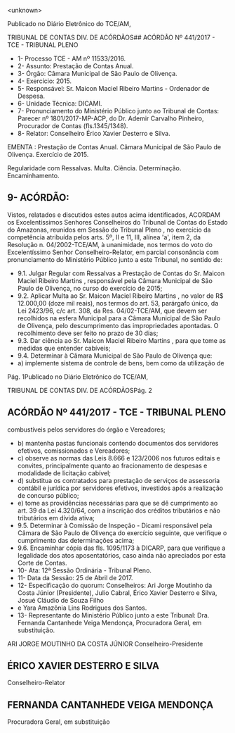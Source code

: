 &lt;unknown&gt;

Publicado  no  Diário Eletrônico do TCE/AM,

TRIBUNAL DE CONTAS DIV. DE  ACÓRDÃOS## ACÓRDÃO Nº 441/2017 - TCE - TRIBUNAL PLENO

- 1- Processo TCE - AM nº 11533/2016.
- 2- Assunto: Prestação de Contas Anual.
- 3- Órgão: Câmara Municipal de São Paulo de Olivença.
- 4- Exercício: 2015.
- 5- Responsável: Sr. Maicon Maciel Ribeiro Martins - Ordenador de Despesa.
- 6- Unidade Técnica: DICAMI.
- 7- Pronunciamento  do Ministério  Público  junto  ao Tribunal  de Contas: Parecer  nº 1801/2017-MP-ACP, do Dr. Ademir Carvalho Pinheiro, Procurador de Contas (fls.1345/1348).
- 8- Relator: Conselheiro Érico Xavier Desterro e Silva.

EMENTA : Prestação  de  Contas  Anual.  Câmara Municipal  de  São  Paulo  de  Olivença.  Exercício  de 2015.

Regularidade com Ressalvas. Multa. Ciência. Determinação. Encaminhamento.

## 9- ACÓRDÃO:

Vistos, relatados e discutidos estes autos acima identificados, ACORDAM os Excelentíssimos Senhores Conselheiros do Tribunal de Contas do Estado do Amazonas, reunidos em Sessão do Tribunal Pleno , no exercício da competência atribuída pelos arts. 5º,  II e 11,  III, alínea 'a', item 2, da Resolução n. 04/2002-TCE/AM, à unanimidade, nos termos do voto do Excelentíssimo Senhor Conselheiro-Relator, em parcial consonância com pronunciamento do Ministério Público junto a este Tribunal, no sentido de:

- 9.1. Julgar Regular com Ressalvas a  Prestação de Contas do Sr. Maicon Maciel  Ribeiro  Martins , responsável  pela  Câmara  Municipal  de  São Paulo de Olivença, no curso do exercício de 2015;
- 9.2. Aplicar  Multa ao Sr.  Maicon  Maciel  Ribeiro Martins , no  valor  de  R$ 12.000,00 (doze mil reais), nos termos do art. 53, parárgafo único, da Lei 2423/96, c/c art. 308, da Res. 04/02-TCE/AM, que devem ser recolhidos na esfera Municipal para a Câmara Municipal de São Paulo de Olivença, pelo descumprimento  das  impropriedades  apontadas.  O  recolhimento deve ser feito no prazo de 30 dias;
- 9.3. Dar ciência ao Sr. Maicon Maciel Ribeiro Martins ,  para  que tome as medidas que entender cabíveis;
- 9.4. Determinar à Câmara Municipal de São Paulo de Olivença que:
- a) implemente sistema de controle de  bens, bem como da utilização de

Pág. 1Publicado  no  Diário Eletrônico do TCE/AM,

TRIBUNAL DE CONTAS DIV. DE  ACÓRDÃOSPág. 2

## ACÓRDÃO Nº 441/2017 - TCE - TRIBUNAL PLENO

combustíveis pelos servidores do órgão e Vereadores;

- b)  mantenha  pastas  funcionais  contendo  documentos  dos  servidores efetivos, comissionados e Vereadores;
- c)  observe  as  normas  das  Leis  8.666  e  123/2006  nos  futuros  editais  e convites, principalmente quanto ao fracionamento de despesas e modalidade de licitação cabível;
- d)  substitua  os  contratados  para  prestação  de  serviços  de  assessoria contábil e jurídica por servidores efetivos, investidos após a realização de concurso público;
- e) tome as providências necessárias para que se dê cumprimento ao art. 39  da  Lei  4.320/64,  com  a  inscrição  dos  créditos  tributários  e  não tributários em dívida ativa;
- 9.5. Determinar à Comissão de Inspeção - Dicami responsável pela Câmara de São  Paulo  de  Olivença  do  exercício seguinte, que  verifique o cumprimento das determinações acima;
- 9.6. Encaminhar cópia  das  fls.  1095/1173  à  DICARP,  para  que  verifique  a legalidade dos atos aposentatórios, caso ainda não apreciados por esta Corte de Contas.
- 10-  Ata: 12ª Sessão Ordinária - Tribunal Pleno.
- 11-  Data da Sessão: 25 de Abril de 2017.
- 12-  Especificação  do  quorum: Conselheiros: Ari Jorge  Moutinho  da  Costa  Júnior (Presidente), Julio Cabral, Érico Xavier Desterro e Silva, Josué Cláudio de Souza Filho
- e Yara Amazônia Lins Rodrigues dos Santos.
- 13-  Representante  do  Ministério  Público  junto  a  este  Tribunal: Dra. Fernanda Cantanhede Veiga Mendonça, Procuradora Geral, em substituição.

ARI JORGE MOUTINHO DA COSTA JÚNIOR Conselheiro-Presidente

## ÉRICO XAVIER DESTERRO E SILVA

Conselheiro-Relator

## FERNANDA CANTANHEDE VEIGA MENDONÇA

Procuradora Geral, em substituição